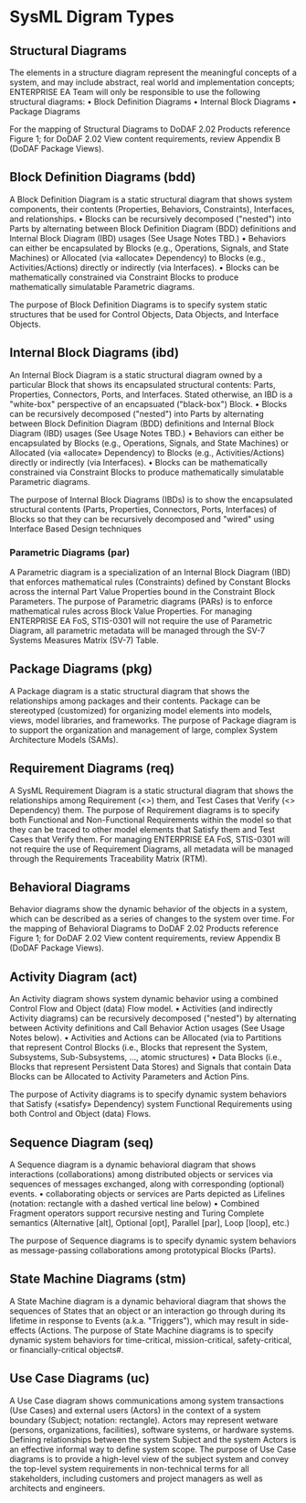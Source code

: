 # SysML Digram Types

## Structural Diagrams

The elements in a structure diagram represent the meaningful concepts of a system, and may include abstract, real world and implementation concepts; ENTERPRISE EA Team will only be responsible to use the following structural diagrams:
• Block Definition Diagrams
• Internal Block Diagrams
• Package Diagrams

For the mapping of Structural Diagrams to DoDAF 2.02 Products reference Figure 1; for DoDAF 2.02 View content requirements, review Appendix B (DoDAF Package Views).

## Block Definition Diagrams (bdd)

A Block Definition Diagram is a static structural diagram that shows system components, their contents (Properties, Behaviors, Constraints), Interfaces, and relationships.
• Blocks can be recursively decomposed ("nested") into Parts by alternating between Block Definition Diagram (BDD) definitions and Internal Block Diagram (IBD) usages (See Usage Notes TBD.)
• Behaviors can either be encapsulated by Blocks (e.g., Operations, Signals, and State Machines) or Allocated (via «allocate» Dependency) to Blocks (e.g., Activities/Actions) directly or indirectly (via Interfaces).
• Blocks can be mathematically constrained via Constraint Blocks to produce mathematically simulatable Parametric diagrams.

The purpose of Block Definition Diagrams is to specify system static structures that be used for Control Objects, Data Objects, and Interface Objects.

## Internal Block Diagrams (ibd)

An Internal Block Diagram is a static structural diagram owned by a particular Block that shows its encapsulated structural contents: Parts, Properties, Connectors, Ports, and Interfaces. Stated otherwise, an IBD is a "white-box" perspective of an encapsuated ("black-box") Block.
• Blocks can be recursively decomposed ("nested") into Parts by alternating between Block Definition Diagram (BDD) definitions and Internal Block Diagram (IBD) usages (See Usage Notes TBD.)
• Behaviors can either be encapsulated by Blocks (e.g., Operations, Signals, and State Machines) or Allocated (via «allocate» Dependency) to Blocks (e.g., Activities/Actions) directly or indirectly (via Interfaces).
• Blocks can be mathematically constrained via Constraint Blocks to produce mathematically simulatable Parametric diagrams.

The purpose of Internal Block Diagrams (IBDs) is to show the encapsulated structural contents (Parts, Properties, Connectors, Ports, Interfaces) of Blocks so that they can be recursively decomposed and "wired" using Interface Based Design techniques

### Parametric Diagrams (par)

A Parametric diagram is a specialization of an Internal Block Diagram (IBD) that enforces mathematical rules (Constraints) defined by Constant Blocks across the internal Part Value Properties bound in the Constraint Block Parameters.
The purpose of Parametric diagrams (PARs) is to enforce mathematical rules across Block Value Properties. For managing ENTERPRISE EA FoS, STIS-0301 will not require the use of Parametric Diagram, all parametric metadata will be managed through the SV-7 Systems Measures Matrix (SV-7) Table.

## Package Diagrams (pkg)

A Package diagram is a static structural diagram that shows the relationships among packages and their contents. Package can be stereotyped (customized) for organizing model elements into models, views, model libraries, and frameworks.
The purpose of Package diagram is to support the organization and management of large, complex System Architecture Models (SAMs).

## Requirement Diagrams (req)

A SysML Requirement Diagram is a static structural diagram that shows the relationships among Requirement (<<requirements>>) them, and Test Cases that Verify (<<verify>> Dependency) them. The purpose of Requirement diagrams is to specify both Functional and Non-Functional Requirements within the model so that they can be traced to other model elements that Satisfy them and Test Cases that Verify them.
For managing ENTERPRISE EA FoS, STIS-0301 will not require the use of Requirement Diagrams, all metadata will be managed through the Requirements Traceability Matrix (RTM).

## Behavioral Diagrams

Behavior diagrams show the dynamic behavior of the objects in a system, which can be described as a series of changes to the system over time. For the mapping of Behavioral Diagrams to DoDAF 2.02 Products reference Figure 1; for DoDAF 2.02 View content requirements, review Appendix B (DoDAF Package Views).

## Activity Diagram (act)

An Activity diagram shows system dynamic behavior using a combined Control Flow and Object (data) Flow model.
• Activities (and indirectly Activity diagrams) can be recursively decomposed ("nested") by alternating between Activity definitions and Call Behavior Action usages (See Usage Notes below).
• Activities and Actions can be Allocated (via to Partitions that represent Control Blocks (i.e., Blocks that represent the System, Subsystems, Sub-Subsystems, ..., atomic structures)
• Data Blocks (i.e., Blocks that represent Persistent Data Stores) and Signals that contain Data Blocks can be Allocated to Activity Parameters and Action Pins.

The purpose of Activity diagrams is to specify dynamic system behaviors that Satisfy («satisfy» Dependency) system Functional Requirements using both Control and Object (data) Flows.

## Sequence Diagram (seq)

 A Sequence diagram is a dynamic behavioral diagram that shows interactions (collaborations) among distributed objects or services via sequences of messages exchanged, along with corresponding (optional) events.
• collaborating objects or services are Parts depicted as Lifelines (notation: rectangle with a dashed vertical line below)
• Combined Fragment operators support recursive nesting and Turing Complete semantics (Alternative [alt], Optional [opt], Parallel [par], Loop [loop], etc.)

The purpose of Sequence diagrams is to specify dynamic system behaviors as message-passing collaborations among prototypical Blocks (Parts).

## State Machine Diagrams (stm)

 A State Machine diagram is a dynamic behavioral diagram that shows the sequences of States that an object or an interaction go through during its lifetime in response to Events (a.k.a. "Triggers"), which may result in side-effects (Actions.
The purpose of State Machine diagrams is to specify dynamic system behaviors for time-critical, mission-critical, safety-critical, or financially-critical objects#.

## Use Case Diagrams (uc)

 A Use Case diagram shows communications among system transactions (Use Cases) and external users (Actors) in the context of a system boundary (Subject; notation: rectangle). Actors may represent wetware (persons, organizations, facilities), software systems, or hardware systems. Defining relationships between the system Subject and the system Actors is an effective informal way to define system scope.
The purpose of Use Case diagrams is to provide a high-level view of the subject system and convey the top-level system requirements in non-technical terms for all stakeholders, including customers and project managers as well as architects and engineers.
